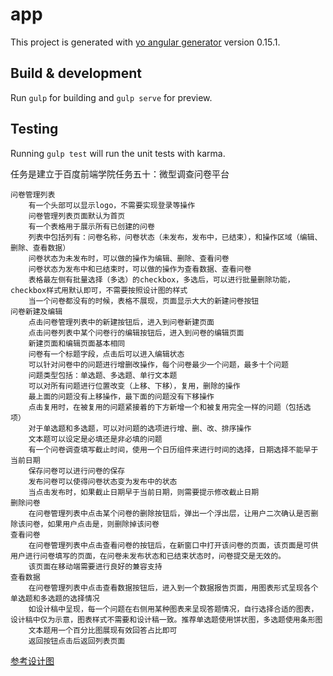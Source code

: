 # app

This project is generated with [yo angular generator](https://github.com/yeoman/generator-angular)
version 0.15.1.

## Build & development

Run `gulp` for building and `gulp serve` for preview.

## Testing

Running `gulp test` will run the unit tests with karma.

任务是建立于百度前端学院任务五十：微型调查问卷平台

    问卷管理列表
        有一个头部可以显示logo，不需要实现登录等操作
        问卷管理列表页面默认为首页
        有一个表格用于展示所有已创建的问卷
        列表中包括列有：问卷名称，问卷状态（未发布，发布中，已结束），和操作区域（编辑、删除、查看数据）
        问卷状态为未发布时，可以做的操作为编辑、删除、查看问卷
        问卷状态为发布中和已结束时，可以做的操作为查看数据、查看问卷
        表格最左侧有批量选择（多选）的checkbox，多选后，可以进行批量删除功能，checkbox样式用默认即可，不需要按照设计图的样式
        当一个问卷都没有的时候，表格不展现，页面显示大大的新建问卷按钮
    问卷新建及编辑
        点击问卷管理列表中的新建按钮后，进入到问卷新建页面
        点击问卷列表中某个问卷行的编辑按钮后，进入到问卷的编辑页面
        新建页面和编辑页面基本相同
        问卷有一个标题字段，点击后可以进入编辑状态
        可以针对问卷中的问题进行增删改操作，每个问卷最少一个问题，最多十个问题
        问题类型包括：单选题、多选题、单行文本题
        可以对所有问题进行位置改变（上移、下移），复用，删除的操作
        最上面的问题没有上移操作，最下面的问题没有下移操作
        点击复用时，在被复用的问题紧接着的下方新增一个和被复用完全一样的问题（包括选项）
        对于单选题和多选题，可以对问题的选项进行增、删、改、排序操作
        文本题可以设定是必填还是非必填的问题
        有一个问卷调查填写截止时间，使用一个日历组件来进行时间的选择，日期选择不能早于当前日期
        保存问卷可以进行问卷的保存
        发布问卷可以使得问卷状态变为发布中的状态
        当点击发布时，如果截止日期早于当前日期，则需要提示修改截止日期
    删除问卷
        在问卷管理列表中点击某个问卷的删除按钮后，弹出一个浮出层，让用户二次确认是否删除该问卷，如果用户点击是，则删除掉该问卷
    查看问卷
        在问卷管理列表中点击查看问卷的按钮后，在新窗口中打开该问卷的页面，该页面是可供用户进行问卷填写的页面，在问卷未发布状态和已结束状态时，问卷提交是无效的。
        该页面在移动端需要进行良好的兼容支持
    查看数据
        在问卷管理列表中点击查看数据按钮后，进入到一个数据报告页面，用图表形式呈现各个单选题和多选题的选择情况
        如设计稿中呈现，每一个问题在右侧用某种图表来呈现答题情况，自行选择合适的图表，设计稿中仅为示意，图表样式不需要和设计稿一致。推荐单选题使用饼状图，多选题使用条形图
        文本题用一个百分比图展现有效回答占比即可
        返回按钮点击后返回列表页面



<a href="http://7xrp04.com1.z0.glb.clouddn.com/task_4_50_1.png">参考设计图</a>
